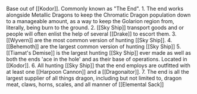Base out of [[Kodor]]. Commonly known as "The End".
	1. The end works alongside Metallic Dragons to keep the Chromatic Dragon population down to a manageable amount, as a way to keep the Golarion region from, literally, being burn to the ground. 
	2. [[Sky Ship]] transport goods and or people will often enlist the help of several [[Drake]] to escort them. 
	3. [[Wyvern]] are the most common version of hunting [[Sky Ship]].
	4. [[Behemoth]] are the largest common version of hunting [[Sky Ship]]
	5. [[Tiamat's Demise]] is the largest hunting [[Sky Ship]] ever made as well as both the ends 'ace in the hole' and as their base of operations. Located in [[Kodor]].
	6. All hunting [[Sky Ship]] that the end employs are outfitted with at least one [[Harpoon Cannon]] and a [[Dragonaitor]].
	7. The end is all the largest supplier of all things dragon, including but not limited to, dragon meat, claws, horns, scales, and all manner of [[Elemental Sack]] 